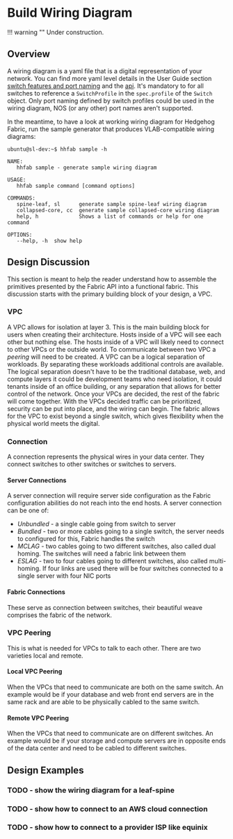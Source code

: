 # Build Wiring Diagram

!!! warning ""
    Under construction.

## Overview

A wiring diagram is a yaml file that is a digital representation of your network. You can find more yaml level details in the User Guide section [switch features and port naming](../user-guide/profiles.md) and the [api](../reference/api.md). It's mandatory to for all switches to reference a `SwitchProfile` in the `spec.profile` of the `Switch` object. Only port naming defined by switch profiles could be used in the wiring diagram, NOS (or any other) port names aren't supported.

In the meantime, to have a look at working wiring diagram for Hedgehog Fabric, run the sample generator that produces
VLAB-compatible wiring diagrams:

```console
ubuntu@sl-dev:~$ hhfab sample -h

NAME:
   hhfab sample - generate sample wiring diagram

USAGE:
   hhfab sample command [command options]

COMMANDS:
   spine-leaf, sl      generate sample spine-leaf wiring diagram
   collapsed-core, cc  generate sample collapsed-core wiring diagram
   help, h             Shows a list of commands or help for one command

OPTIONS:
   --help, -h  show help
```

## Design Discussion
This section is meant to help the reader understand how to assemble the primitives presented by the Fabric API into a functional fabric. This discussion starts with the primary building block of your design, a VPC.

### VPC

A VPC allows for isolation at layer 3. This is the main building block for users when creating their architecture. Hosts inside of a VPC will see each other but nothing else. The hosts inside of a VPC will likely need to connect to other VPCs or the outside world. To communicate between two VPC a *peering* will need to be created. A VPC can be a logical separation of workloads. By separating these workloads additional controls are available. The logical separation doesn't have to be the traditional database, web, and compute layers it could be development teams who need isolation, it could tenants inside of an office building, or any separation that allows for better control of the network. Once your VPCs are decided, the rest of the fabric will come together. With the VPCs decided traffic can be prioritized, security can be put into place, and the wiring can begin. The fabric allows for the VPC to exist beyond a single switch, which gives flexibility when the physical world meets the digital.

### Connection

A connection represents the physical wires in your data center. They connect switches to other switches or switches to servers.

#### Server Connections

A server connection will require server side configuration as the Fabric configuration abilities do not reach into the end hosts. A server connection can be one of: 

- *Unbundled* - a single cable going from switch to server
- *Bundled* - two or more cables going to a single switch, the server needs to configured for this, Fabric handles the switch
- *MCLAG* -  two cables going to two different switches, also called dual homing. The switches will need a fabric link between them
- *ESLAG* - two to four cables going to different switches, also called multi-homing. If four links are used there will be four switches connected to a single server with four NIC ports

#### Fabric Connections

These serve as connection between switches, their beautiful weave comprises the fabric of the network.


### VPC Peering

This is what is needed for VPCs to talk to each other. There are two varieties local and remote.

#### Local VPC Peering

When the VPCs that need to communicate are both on the same switch. An example would be if your database and web front end servers are in the same rack and are able to be physically cabled to the same switch.

#### Remote VPC Peering

When the VPCs that need to communicate are on different switches. An example would be if your storage and compute servers are in opposite ends of the data center and need to be cabled to different switches.



## Design Examples

### TODO - show the wiring diagram for a leaf-spine

### TODO - show how to connect to an AWS cloud connection

### TODO - show how to connect to a provider ISP like equinix
